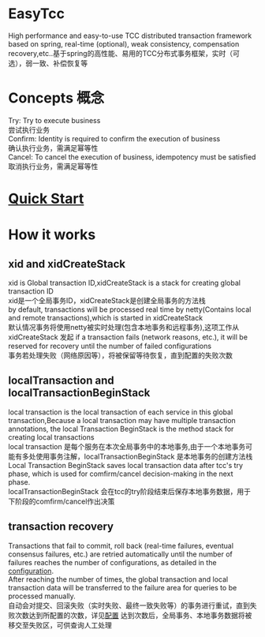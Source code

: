 # EasyTcc
High performance and easy-to-use TCC distributed transaction framework based on spring, real-time (optional), weak consistency, compensation recovery,etc..基于spring的高性能、易用的TCC分布式事务框架，实时（可选），弱一致、补偿恢复等 

# Concepts 概念
Try: Try to execute business  
尝试执行业务  
Confirm: Identity is required to confirm the execution of business  
确认执行业务，需满足幂等性  
Cancel: To cancel the execution of business, idempotency must be satisfied  
取消执行业务，需满足幂等性

# [Quick Start](https://github.com/HiFangfangXu/EasyTcc/wiki/Quick-Start)

# How it works
## xid and xidCreateStack
xid is Global transaction ID,xidCreateStack is a stack for creating global transaction ID  
xid是一个全局事务ID，xidCreateStack是创建全局事务的方法栈  
by default, transactions will be processed real time by netty(Contains local and remote transactions),which is started in xidCreateStack  
默认情况事务将使用netty被实时处理(包含本地事务和远程事务),这项工作从 xidCreateStack 发起
if a transaction fails (network reasons, etc.), it will be reserved for recovery until the number of failed configurations  
事务若处理失败（网络原因等），将被保留等待恢复，直到配置的失败次数

## localTransaction and localTransactionBeginStack
local transaction is the local transaction of each service in this global transaction,Because a local transaction may have multiple transaction annotations, the local Transaction BeginStack is the method stack for creating local transactions  
local transaction 是每个服务在本次全局事务中的本地事务,由于一个本地事务可能有多处使用事务注解，localTransactionBeginStack 是本地事务的创建方法栈  
Local Transaction BeginStack saves local transaction data after tcc's try phase, which is used for comfirm/cancel decision-making in the next phase.  
localTransactionBeginStack 会在tcc的try阶段结束后保存本地事务数据，用于下阶段的comfirm/cancel作出决策  

## transaction recovery
Transactions that fail to commit, roll back (real-time failures, eventual consensus failures, etc.) are retried automatically until the number of failures reaches the number of configurations, as detailed in the [configuration](https://github.com/HiFangfangXu/EasyTcc/wiki/Configuration).  
After reaching the number of times, the global transaction and local transaction data will be transferred to the failure area for queries to be processed manually.  
自动会对提交、回滚失败（实时失败、最终一致失败等）的事务进行重试，直到失败次数达到所配置的次数，详见[配置](https://github.com/HiFangfangXu/EasyTcc/wiki/Configuration)
达到次数后，全局事务、本地事务数据将被移交至失败区，可供查询人工处理  

